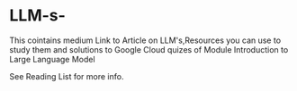# LLM-s-
This cointains medium Link to Article on LLM's,Resources you can use to study them and solutions to Google Cloud quizes of Module Introduction to Large Language Model

See Reading List for more info.
